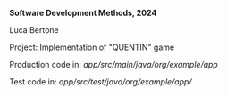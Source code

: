 **Software Development Methods, 2024** <br/>

Luca Bertone <br/>

Project: Implementation of "QUENTIN" game <br/>


Production code in: *app/src/main/java/org/example/app* <br/>

Test code in: *app/src/test/java/org/example/app/* <br/>
